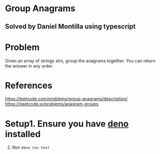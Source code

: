 # Group Anagrams
## Solved by Daniel Montilla using typescript

# Problem
Given an array of strings strs, group the anagrams together. You can return the answer in any order.

# References
https://leetcode.com/problems/group-anagrams/description/
https://neetcode.io/problems/anagram-groups

# Setup1. Ensure you have [deno](http://docs.deno.com/runtime/getting_started/installation/) installed
2. Run `deno run test`
